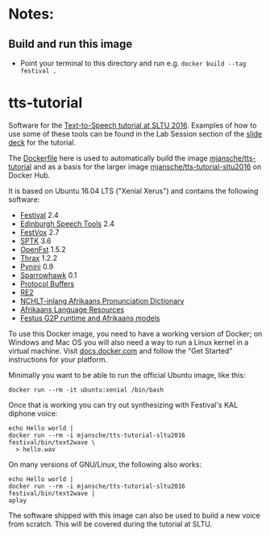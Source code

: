 # Notes:
## Build and run this image
* Point your terminal to this directory and run e.g. `docker build --tag festival .`


# tts-tutorial

Software for the [Text-to-Speech tutorial at SLTU 2016](http://mica.edu.vn/sltu2016/index.php?pid=23). Examples of how to use some of these tools can be found in the Lab Session section of the [slide deck](https://goo.gl/BjmmHt) for the tutorial.

The [Dockerfile](Dockerfile) here is used to automatically build the image
[mjansche/tts-tutorial](https://hub.docker.com/r/mjansche/tts-tutorial/) and as
a basis for the larger image
[mjansche/tts-tutorial-sltu2016](https://hub.docker.com/r/mjansche/tts-tutorial-sltu2016/)
on Docker Hub.

It is based on Ubuntu 16.04 LTS ("Xenial Xerus") and contains the following
software:

* [Festival](http://www.cstr.ed.ac.uk/projects/festival/) 2.4
* [Edinburgh Speech Tools](http://www.cstr.ed.ac.uk/projects/speech_tools/) 2.4
* [FestVox](http://festvox.org/) 2.7
* [SPTK](http://sp-tk.sourceforge.net/) 3.6
* [OpenFst](http://openfst.org/) 1.5.2
* [Thrax](http://www.opengrm.org/Thrax) 1.2.2
* [Pynini](http://opengrm.org/Pynini) 0.9
* [Sparrowhawk](https://github.com/google/sparrowhawk) 0.1
* [Protocol Buffers](https://github.com/google/protobuf)
* [RE2](https://github.com/google/re2)
* [NCHLT-inlang Afrikaans Pronunciation Dictionary](http://rma.nwu.ac.za/index.php/resource-catalogue/nchlt-inlang-dictionaries.html)
* [Afrikaans Language Resources](https://github.com/googlei18n/language-resources/tree/master/af)
* [Festus G2P runtime and Afrikaans models](https://github.com/googlei18n/language-resources/tree/release)

To use this Docker image, you need to have a working version of Docker; on
Windows and Mac OS you will also need a way to run a Linux kernel in a virtual
machine. Visit [docs.docker.com](https://docs.docker.com/) and follow the "Get
Started" instructions for your platform.

Minimally you want to be able to run the official Ubuntu image, like this:

```
docker run --rm -it ubuntu:xenial /bin/bash
```

Once that is working you can try out synthesizing with Festival's KAL diphone
voice:

```
echo Hello world |
docker run --rm -i mjansche/tts-tutorial-sltu2016 festival/bin/text2wave \
  > hello.wav
```

On many versions of GNU/Linux, the following also works:

```
echo Hello world |
docker run --rm -i mjansche/tts-tutorial-sltu2016 festival/bin/text2wave |
aplay
```

The software shipped with this image can also be used to build a new voice from
scratch. This will be covered during the tutorial at SLTU.
